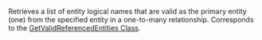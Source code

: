 Retrieves a list of entity logical names that are valid as the primary entity (one) from the specified entity in a one-to-many relationship. 
Corresponds to the [GetValidReferencedEntities Class](https://msdn.microsoft.com/library/microsoft.xrm.sdk.messages.getvalidreferencedentitiesrequest.aspx).
